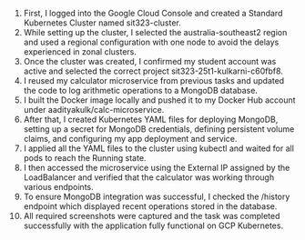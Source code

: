 1. First, I logged into the Google Cloud Console and created a Standard Kubernetes Cluster named sit323-cluster.
2. While setting up the cluster, I selected the australia-southeast2 region and used a regional configuration with one node to avoid the delays experienced in zonal clusters.
3. Once the cluster was created, I confirmed my student account was active and selected the correct project sit323-25t1-kulkarni-c60fbf8.
4. I reused my calculator microservice from previous tasks and updated the code to log arithmetic operations to a MongoDB database.
5. I built the Docker image locally and pushed it to my Docker Hub account under aadityakulk/calc-microservice.
6. After that, I created Kubernetes YAML files for deploying MongoDB, setting up a secret for MongoDB credentials, defining persistent volume claims, and configuring my app deployment and service.
7. I applied all the YAML files to the cluster using kubectl and waited for all pods to reach the Running state.
8. I then accessed the microservice using the External IP assigned by the LoadBalancer and verified that the calculator was working through various endpoints.
9. To ensure MongoDB integration was successful, I checked the /history endpoint which displayed recent operations stored in the database.
10. All required screenshots were captured and the task was completed successfully with the application fully functional on GCP Kubernetes.